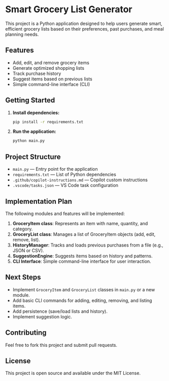 # Smart Grocery List Generator

This project is a Python application designed to help users generate smart, efficient grocery lists based on their preferences, past purchases, and meal planning needs.

## Features
- Add, edit, and remove grocery items
- Generate optimized shopping lists
- Track purchase history
- Suggest items based on previous lists
- Simple command-line interface (CLI)

## Getting Started

1. **Install dependencies:**
   ```sh
   pip install -r requirements.txt
   ```
2. **Run the application:**
   ```sh
   python main.py
   ```

## Project Structure
- `main.py` — Entry point for the application
- `requirements.txt` — List of Python dependencies
- `.github/copilot-instructions.md` — Copilot custom instructions
- `.vscode/tasks.json` — VS Code task configuration

## Implementation Plan

The following modules and features will be implemented:

1. **GroceryItem class**: Represents an item with name, quantity, and category.
2. **GroceryList class**: Manages a list of GroceryItem objects (add, edit, remove, list).
3. **HistoryManager**: Tracks and loads previous purchases from a file (e.g., JSON or CSV).
4. **SuggestionEngine**: Suggests items based on history and patterns.
5. **CLI Interface**: Simple command-line interface for user interaction.

## Next Steps
- Implement `GroceryItem` and `GroceryList` classes in `main.py` or a new module.
- Add basic CLI commands for adding, editing, removing, and listing items.
- Add persistence (save/load lists and history).
- Implement suggestion logic.

## Contributing
Feel free to fork this project and submit pull requests.

## License
This project is open source and available under the MIT License.
